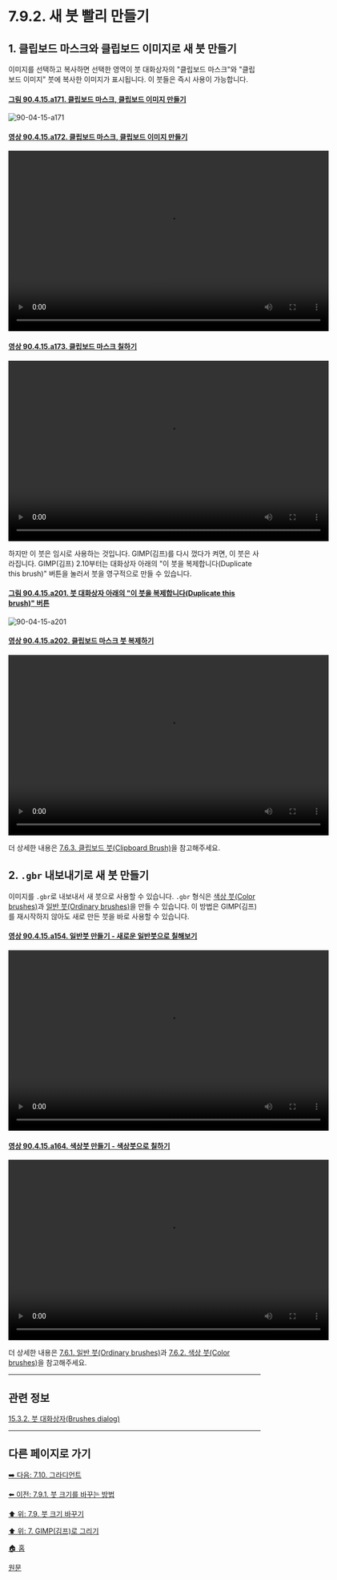 # 7.9.2. 새 붓 빨리 만들기

## 1. 클립보드 마스크와 클립보드 이미지로 새 붓 만들기
이미지를 선택하고 복사하면 선택한 영역이 붓 대화상자의 "클립보드 마스크"와 "클립보드 이미지" 붓에 복사한 이미지가 표시됩니다. 이 붓들은 즉시 사용이 가능합니다.

<a id="90-04-15-a171"></a>

#### [그림 90.4.15.a171. 클립보드 마스크, 클립보드 이미지 만들기](./90-04-0015-brushes.md#90-04-15-a171)
![90-04-15-a171](https://github.com/wonder13662/gimp/assets/15767104/302a8b30-c573-4bc4-b512-08e93d821f87)

<a id="90-04-15-a172"></a>

#### [영상 90.4.15.a172. 클립보드 마스크, 클립보드 이미지 만들기](./90-04-0015-brushes.md#90-04-15-a172)
<video controls="controls" width="640" height="360" src="https://github.com/wonder13662/gimp/assets/15767104/eb75db8d-7c74-40a2-a398-26c67299874c"></video>

<a id="90-04-15-a173"></a>

#### [영상 90.4.15.a173. 클립보드 마스크 칠하기](./90-04-0015-brushes.md#90-04-15-a173)
<video controls="controls" width="640" height="360" src="https://github.com/wonder13662/gimp/assets/15767104/7e116df4-d25e-48bc-8465-16d10da6b676"></video>

하지만 이 붓은 임시로 사용하는 것입니다. GIMP(김프)를 다시 껐다가 켜면, 이 붓은 사라집니다. GIMP(김프) 2.10부터는 대화상자 아래의 "이 붓을 복제합니다(Duplicate this brush)" 버튼을 눌러서 붓을 영구적으로 만들 수 있습니다.

<a id="90-04-15-a201"></a>

#### [그림 90.4.15.a201. 붓 대화상자 아래의 "이 붓을 복제합니다(Duplicate this brush)" 버튼](./90-04-0015-brushes.md#90-04-15-a201)
![90-04-15-a201](https://github.com/wonder13662/gimp/assets/15767104/8433834e-aeb8-484d-a33e-ed37d4e2b5a1)

<a id="90-04-15-a202"></a>

#### [영상 90.4.15.a202. 클립보드 마스크 붓 복제하기](./90-04-0015-brushes.md#90-04-15-a202)
<video controls="controls" width="640" height="360" src="https://github.com/wonder13662/gimp/assets/15767104/22d0ee6c-82f1-46d1-a352-c2b3ac9e807d"></video>

더 상세한 내용은 [7.6.3. 클립보드 붓(Clipboard Brush)](./07-06-03-clipboard_brush.md)을 참고해주세요.

## 2. `.gbr` 내보내기로 새 붓 만들기
이미지를 `.gbr`로 내보내서 새 붓으로 사용할 수 있습니다. `.gbr` 형식은 [색상 붓(Color brushes)](./07-06-02-color_brush.md)과 [일반 붓(Ordinary brushes)](./07-06-01-ordinary_brush.md)을 만들 수 있습니다. 이 방법은 GIMP(김프)를 재시작하지 않아도 새로 만든 붓을 바로 사용할 수 있습니다.

<a id="90-04-15-a154"></a>

#### [영상 90.4.15.a154. 일반붓 만들기 - 새로운 일반붓으로 칠해보기](./90-04-0015-brushes.md#90-04-15-a154)
<video controls="controls" width="640" height="360" src="https://github.com/wonder13662/gimp/assets/15767104/c4e5e43b-c351-43d1-9e24-a61d786a6e55"></video>

<a id="90-04-15-a164"></a>

#### [영상 90.4.15.a164. 색상붓 만들기 - 색상붓으로 칠하기](./90-04-0015-brushes.md#90-04-15-a164)
<video controls="controls" width="640" height="360" src="https://github.com/wonder13662/gimp/assets/15767104/7162b436-f9c5-4b27-a706-9a7d8e59f383"></video>

더 상세한 내용은 [7.6.1. 일반 붓(Ordinary brushes)](./07-06-01-ordinary_brush.md)과 [7.6.2. 색상 붓(Color brushes)](./07-06-02-color_brush.md)을 참고해주세요.

***

## 관련 정보

[15.3.2. 붓 대화상자(Brushes dialog)](./15-03-02-00-brushes-dialog.md)

***

## 다른 페이지로 가기
[➡️ 다음: 7.10. 그라디언트](./07-10-gradients.md)

[⬅️ 이전: 7.9.1. 붓 크기를 바꾸는 방법](./07-09-01-how-to-change-the-size-of-a-brush.md)

[⬆️ 위: 7.9. 붓 크기 바꾸기](./07-09-00-changing-brush-size.md)

[⬆️ 위: 7. GIMP(김프)로 그리기](./07-00-painting-with-gimp.md)

[🏠 홈](./00-home.md)

[원문](https://docs.gimp.org/2.10/ko/gimp-creating-brush-quickly.html)
